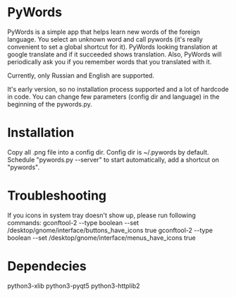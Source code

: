 PyWords
=======

PyWords is a simple app that helps learn new words of the foreign language. You select an unknown word and call pywords 
(it's really convenient to set a global shortcut for it). PyWords looking translation at google translate and if it succeeded shows translation. Also, PyWords will periodically ask you if you remember words that you translated with it.

Currently, only Russian and English are supported.

It's early version, so no installation process supported and a lot of hardcode in code. You can change few parameters (config dir and language) in the beginning of the pywords.py.

Installation
============

Copy all .png file into a config dir. Config dir is ~/.pywords by default. 
Schedule "pywords.py --server" to start automatically, add a shortcut on "pywords".

Troubleshooting
===============

If you icons in system tray doesn't show up, please run following commands:
gconftool-2 --type boolean --set /desktop/gnome/interface/buttons_have_icons true
gconftool-2 --type boolean --set /desktop/gnome/interface/menus_have_icons true

Dependecies
===============

python3-xlib
python3-pyqt5
python3-httplib2
